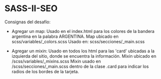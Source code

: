 # SASS-II-SEO

Consignas del desafío:

- Agregar un map: Usado en el index.html para los colores de la bandera argentina en la palabra ARGENTINA.
Map ubicado en scss/variables/_colors.scss
Usado en: scss/secciones/_main.scss


- Agregar un mixin: Usado en todos los html para las 'card' ubicadas a la izquierda del sitio, donde se encuentra la información.
Mixin ubicado en /scss/variables/_mixins.scss
Mixin usado en /scss/secciones/_main.scss dentro de la clase .card para indicar los radios de los bordes de la tarjeta.
